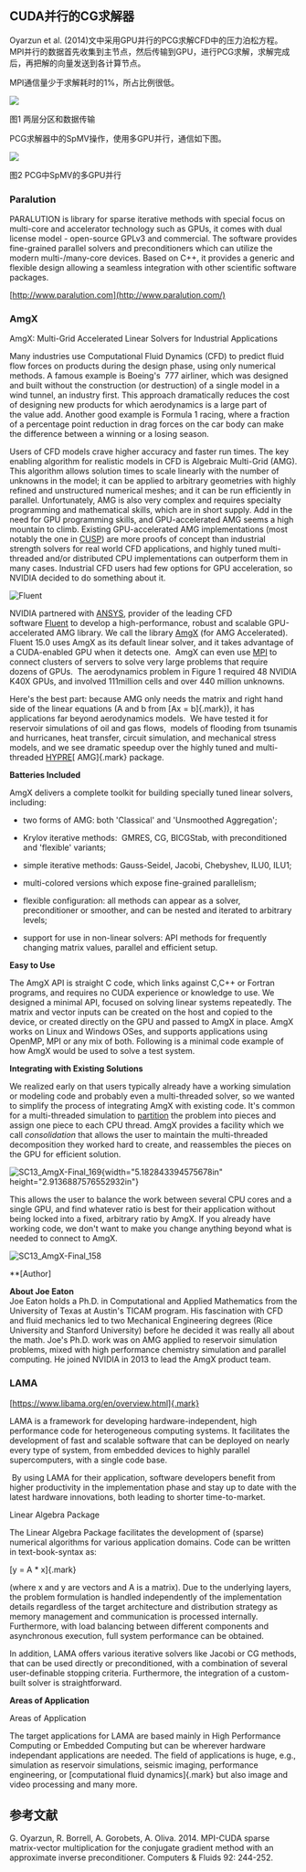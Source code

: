 ## CUDA并行的CG求解器

Oyarzun et al. (2014)文中采用GPU并行的PCG求解CFD中的压力泊松方程。
MPI并行的数据首先收集到主节点，然后传输到GPU，进行PCG求解，求解完成后，再把解的向量发送到各计算节点。

MPI通信量少于求解耗时的1%，所占比例很低。

![](./media/image1.emf)

图1 两层分区和数据传输

PCG求解器中的SpMV操作，使用多GPU并行，通信如下图。

![](./media/image2.emf)

图2 PCG中SpMV的多GPU并行

### Paralution

PARALUTION is library for sparse iterative methods with special focus on
multi-core and accelerator technology such as GPUs, it comes with dual
license model - open-source GPLv3 and commercial. The software provides
fine-grained parallel solvers and preconditioners which can utilize the
modern multi-/many-core devices. Based on C++, it provides a generic and
flexible design allowing a seamless integration with other scientific
software packages.

[http://www.paralution.com](http://www.paralution.com/)

### AmgX

AmgX: Multi-Grid Accelerated Linear Solvers for Industrial Applications

Many industries use Computational Fluid Dynamics (CFD) to predict fluid
flow forces on products during the design phase, using only numerical
methods. A famous example is Boeing's  777 airliner, which was designed
and built without the construction (or destruction) of a single model in
a wind tunnel, an industry first. This approach dramatically reduces the
cost of designing new products for which aerodynamics is a large part of
the value add. Another good example is Formula 1 racing,
where a fraction of a percentage point reduction in drag forces on the
car body can make the difference between a winning or a losing season.

Users of CFD models crave higher accuracy and faster run times. The key
enabling algorithm for realistic models in CFD is Algebraic Multi-Grid
(AMG). This algorithm allows solution times to scale linearly with the
number of unknowns in the model; it can be applied to arbitrary
geometries with highly refined and unstructured numerical meshes; and it
can be run efficiently in parallel. Unfortunately, AMG is also very
complex and requires specialty programming and mathematical skills,
which are in short supply. Add in the need for GPU programming skills,
and GPU-accelerated AMG seems a high mountain to climb. Existing
GPU-accelerated AMG implementations (most notably the one
in [CUSP](https://developer.nvidia.com/cusp)) are more proofs of concept
than industrial strength solvers for real world CFD applications, and
highly tuned multi-threaded and/or distributed CPU implementations can
outperform them in many cases. Industrial CFD users had few options for
GPU acceleration, so NVIDIA decided to do something about it.

![Fluent](./media/image3.png)

NVIDIA partnered with [ANSYS](http://www.ansys.com/), provider of the
leading CFD
software [Fluent](http://www.ansys.com/Products/Fluids/ANSYS-Fluent) to
develop a high-performance, robust and scalable GPU-accelerated AMG
library. We call the
library [AmgX](https://developer.nvidia.com/amgx) (for AMG Accelerated).
Fluent 15.0 uses AmgX as its default linear solver, and it takes
advantage of a CUDA-enabled GPU when it detects one.  AmgX can even
use [MPI](https://devblogs.nvidia.com/parallelforall/introduction-cuda-aware-mpi/) to
connect clusters of servers to solve very large problems that require
dozens of GPUs.  The aerodynamics problem in Figure 1 required 48 NVIDIA
K40X GPUs, and involved 111million cells and over 440 million unknowns.

Here's the best part: because AMG only needs the matrix and right hand
side of the linear equations (A and b from [Ax = b]{.mark}), it has
applications far beyond aerodynamics models.  We have tested it for
reservoir simulations of oil and gas flows,  models of flooding from
tsunamis and hurricanes, heat transfer, circuit simulation, and
mechanical stress models, and we see dramatic speedup over the highly
tuned and
multi-threaded [HYPRE](http://acts.nersc.gov/hypre/)[ AMG]{.mark}
package.

**Batteries Included**

AmgX delivers a complete toolkit for building specially tuned linear
solvers, including:

-   two forms of AMG: both 'Classical' and 'Unsmoothed Aggregation';

-   Krylov iterative methods:  GMRES, CG, BICGStab, with preconditioned
    and 'flexible' variants;

-   simple iterative methods: Gauss-Seidel, Jacobi, Chebyshev, ILU0,
    ILU1;

-   multi-colored versions which expose fine-grained parallelism;

-   flexible configuration: all methods can appear as a solver,
    preconditioner or smoother, and can be nested and iterated to
    arbitrary levels;

-   support for use in non-linear solvers: API methods for frequently
    changing matrix values, parallel and efficient setup.

**Easy to Use**

The AmgX API is straight C code, which links against C,C++ or Fortran
programs, and requires no CUDA experience or knowledge to use. We
designed a minimal API, focused on solving linear systems repeatedly.
The matrix and vector inputs can be created on the host and copied to
the device, or created directly on the GPU and passed to AmgX in place.
AmgX works on Linux and Windows OSes, and supports applications using
OpenMP, MPI or any mix of both. Following is a minimal code example of
how AmgX would be used to solve a test system.

**Integrating with Existing Solutions**

We realized early on that users typically already have a working
simulation or modeling code and probably even a multi-threaded solver,
so we wanted to simplify the process of integrating AmgX with existing
code. It's common for a multi-threaded simulation
to [partition](https://developer.nvidia.com/discover/cluster-analysis) the
problem into pieces and assign one piece to each CPU thread. AmgX
provides a facility which we call *consolidation* that allows the user
to maintain the multi-threaded decomposition they worked hard to create,
and reassembles the pieces on the GPU for efficient solution.

![SC13_AmgX-Final_169](./media/image4.png){width="5.182843394575678in"
height="2.9136887576552932in"}

This allows the user to balance the work between several CPU cores and a
single GPU, and find whatever ratio is best for their application
without being locked into a fixed, arbitrary ratio by AmgX. If you
already have working code, we don't want to make you change anything
beyond what is needed to connect to AmgX.

![SC13_AmgX-Final_158](./media/image5.png)

**[Author]

**About Joe Eaton** \
Joe Eaton holds a Ph.D. in Computational and Applied Mathematics from
the University of Texas at Austin\'s TICAM program. His fascination with
CFD and fluid mechanics led to two Mechanical Engineering degrees (Rice
University and Stanford University) before he decided it was really all
about the math. Joe\'s Ph.D. work was on AMG applied to reservoir
simulation problems, mixed with high performance chemistry simulation
and parallel computing. He joined NVIDIA in 2013 to lead the AmgX
product team.

### LAMA

[https://www.libama.org/en/overview.html]{.mark}

LAMA is a framework for developing hardware-independent, high
performance code for heterogeneous computing systems. It facilitates the
development of fast and scalable software that can be deployed on nearly
every type of system, from embedded devices to highly parallel
supercomputers, with a single code base.

 By using LAMA for their application, software developers benefit from
higher productivity in the implementation phase and stay up to date with
the latest hardware innovations, both leading to shorter time-to-market.

Linear Algebra Package

The Linear Algebra Package facilitates the development of (sparse)
numerical algorithms for various application domains. Code can be
written in text-book-syntax as:

[y = A \* x]{.mark}

(where x and y are vectors and A is a matrix). Due to the underlying
layers, the problem formulation is handled independently of the
implementation details regardless of the target architecture and
distribution strategy as memory management and communication is
processed internally. Furthermore, with load balancing between different
components and asynchronous execution, full system performance can be
obtained.

In addition, LAMA offers various iterative solvers like Jacobi or CG
methods, that can be used directly or preconditioned, with a combination
of several user-definable stopping criteria. Furthermore, the
integration of a custom-built solver is straightforward.

**Areas of Application**

Areas of Application

The target applications for LAMA are based mainly in High Performance
Computing or Embedded Computing but can be wherever hardware independant
applications are needed. The field of applications is huge, e.g.,
simulation as reservoir simulations, seismic imaging, performance
engineering, or [computational fluid dynamics]{.mark} but also image and
video processing and many more.

## 参考文献

G. Oyarzun, R. Borrell, A. Gorobets, A. Oliva. 2014. MPI-CUDA sparse
matrix-vector multiplication for the conjugate gradient method with an
approximate inverse preconditioner. Computers & Fluids 92: 244-252.
